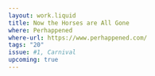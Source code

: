 ```yaml
---
layout: work.liquid
title: Now the Horses are All Gone
where: Perhappened
where-url: https://www.perhappened.com/
tags: "20"
issue: #1, Carnival
upcoming: true
---
```

